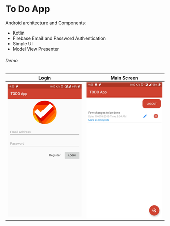# To Do App

Android	architecture and Components:	
- Kotlin
- Firebase Email and Password Authentication
- Simple UI
- Model View Presenter

###### Demo

Login                    |  Main Screen
:-------------------------:|:-------------------------:
![](https://github.com/shubhamkhuva/ToDo-App/blob/master/screenshot/login.jpg)  |  ![](https://github.com/shubhamkhuva/ToDo-App/blob/master/screenshot/home2.jpg)
